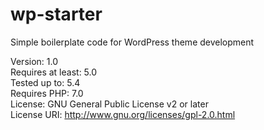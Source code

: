 # wp-starter
Simple boilerplate code for WordPress theme development

Version: 1.0 <br/>
Requires at least: 5.0 <br/>
Tested up to: 5.4 <br/>
Requires PHP: 7.0 <br/>
License: GNU General Public License v2 or later <br/>
License URI: http://www.gnu.org/licenses/gpl-2.0.html

